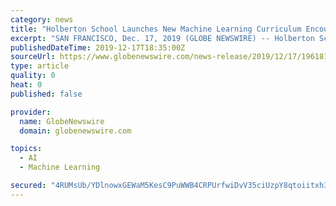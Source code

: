 ```yaml
---
category: news
title: "Holberton School Launches New Machine Learning Curriculum Encouraging Greater Diversity in this Increasingly Important Field"
excerpt: "SAN FRANCISCO, Dec. 17, 2019 (GLOBE NEWSWIRE) -- Holberton School, the two-year tuition-deferred college alternative educating the next generation of digital workers, announced the launch of their brand new Machine Learning curriculum which will be available at all eight world-wide Holberton campuses. The announcement was made at the flagship ..."
publishedDateTime: 2019-12-17T18:35:00Z
sourceUrl: https://www.globenewswire.com/news-release/2019/12/17/1961819/0/en/Holberton-School-Launches-New-Machine-Learning-Curriculum-Encouraging-Greater-Diversity-in-this-Increasingly-Important-Field.html
type: article
quality: 0
heat: 0
published: false

provider:
  name: GlobeNewswire
  domain: globenewswire.com

topics:
  - AI
  - Machine Learning

secured: "4RUMsUb/YDlnowxGEWaM5KesC9PuWWB4CRPUrfwiDvV35ciUzpY8qtoiitxh3cI86b/edipG37/jcllRpRabb4nEtvlfwJzSHX6Zn1h4C1onQ5hbyqGtIKPa7SsZdugraTrjtQIlSEpivEbD35XTftEUPSfbWDC1lUYce9vs/SCUynBmyRFPorsrxE/XF2nZ6g3fpDKpSftRLcX6GoxVjQx4f7IQ39SyYLZJJyHlGQ5Cv2Vi355Jm5Opru0keZRfwqGaNLCgMlYjN9UEHbMPfA==;/s694KgpYkle5qxBw/dMdg=="
---
```


